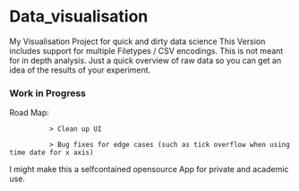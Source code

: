 # Data_visualisation
My Visualisation Project for quick and dirty data science
This Version includes support for multiple Filetypes / CSV encodings.
This is not meant for in depth analysis. Just a quick overview of raw data so you can get an idea of the results of your experiment.


### Work in Progress ###

Road Map:

              > Clean up UI
              
              > Bug fixes for edge cases (such as tick overflow when using time date for x axis)
              
I might make this a selfcontained opensource App for private and academic use.
